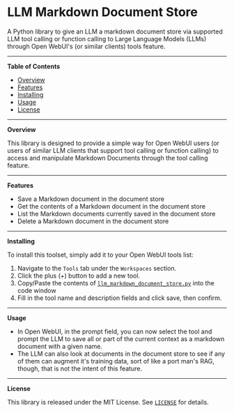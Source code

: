 # **LLM Markdown Document Store**

A Python library to give an LLM a markdown document store via supported LLM tool calling or function calling to Large Language Models (LLMs) through Open WebUI's (or similar clients) tools feature.

----
**Table of Contents**

* [Overview](#overview)
* [Features](#features)
* [Installing](#installing)
* [Usage](#usage)
* [License](#license)

----
**Overview**

This library is designed to provide a simple way for Open WebUI users (or users of similar LLM clients that support tool calling or function calling) to access and manipulate Markdown Documents through the tool calling feature.

----
**Features**

* Save a Markdown document in the document store
* Get the contents of a Markdown document in the document store
* List the Markdown documents currently saved in the document store
* Delete a Markdown document in the document store

----
**Installing**

To install this toolset, simply add it to your Open WebUI tools list:

1. Navigate to the `Tools` tab under the `Workspaces` section.
2. Click the plus (+) button to add a new tool.
3. Copy/Paste the contents of [`llm_markdown_document_store.py`](llm_markdown_document_store.py) into the code window
4. Fill in the tool name and description fields and click save, then confirm.

----
**Usage**

* In Open WebUI, in the prompt field, you can now select the tool and prompt the LLM to save all or part of the current context as a markdown document with a given name.
* The LLM can also look at documents in the document store to see if any of them can augment it's training data, sort of like a port man's RAG, though, that is not the intent of this feature.

----
**License**

This library is released under the MIT License. See [`LICENSE`](./LICENSE) for details.
